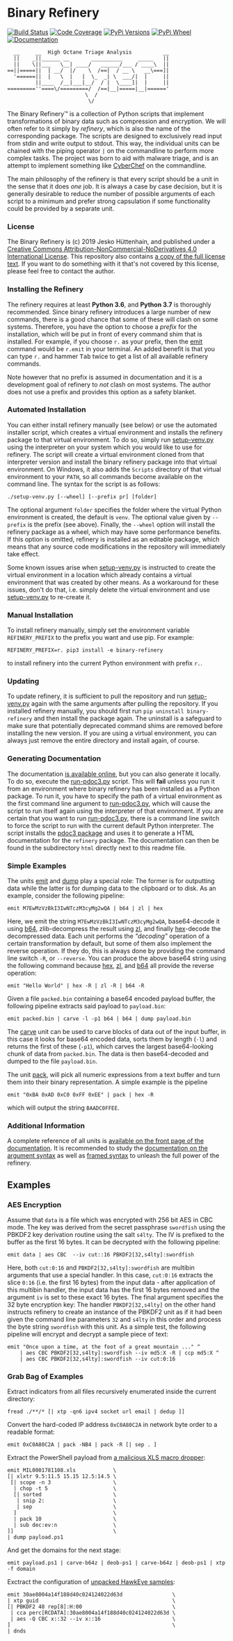 # Binary Refinery
[![Build Status](https://img.shields.io/travis/binref/refinery?style=for-the-badge)][travis]
[![Code Coverage](https://img.shields.io/codecov/c/github/binref/refinery?style=for-the-badge)][codecov]
[![PyPi Versions](https://img.shields.io/pypi/pyversions/binary-refinery?style=for-the-badge)][pypi]
[![PyPi Wheel](https://img.shields.io/pypi/wheel/binary-refinery?style=for-the-badge)][pypi]
[![Documentation](https://img.shields.io/badge/docs-super%20retro-red?style=for-the-badge&logo=Python&logoColor=white)][docs]
```
  __     __  High Octane Triage Analysis          __
  ||    _||______ __       __________     _____   ||
  ||    \||___   \__| ____/   ______/___ / ____\  ||
==||=====||  | __/  |/    \  /==|  / __ \   __\===]|
  '======||  |   \  |   |  \_  _| \  ___/|  |     ||
         ||____  /__|___|__/  / |  \____]|  |     ||
=========''====\/=========/  /==|__|=====|__|======'
                         \  /
                          \/
```
The Binary Refinery&trade; is a collection of Python scripts that implement transformations of binary data such as compression and encryption. We will often refer to it simply by _refinery_, which is also the name of the corresponding package. The scripts are designed to exclusively read input from stdin and write output to stdout. This way, the individual units can be chained with the piping operator `|` on the commandline to perform more complex tasks. The project was born to aid with malware triage, and is an attempt to implement something like [CyberChef](https://github.com/gchq/CyberChef) on the commandline.

The main philosophy of the refinery is that every script should be a unit in the sense that it does _one_ job. It is always a case by case decision, but it is generally desirable to reduce the number of possible arguments of each script to a minimum and prefer strong capsulation if some functionality could be provided by a separate unit.

### License

The Binary Refinery is (c) 2019 Jesko Hüttenhain, and published under a [Creative Commons Attribution-NonCommercial-NoDerivatives 4.0 International License][license]. This repository also contains [a copy of the full license text](LICENSE). If you want to do something with it that's not covered by this license, please feel free to contact the author.

### Installing the Refinery

The refinery requires at least **Python 3.6**, and **Python 3.7** is thoroughly recommended. Since binary refinery introduces a large number of new commands, there is a good chance that some of these will clash on some systems. Therefore, you have the option to choose a _prefix_ for the installation, which will be put in front of every command shim that is installed. For example, if you choose `r.` as your prefix, then the [emit](refinery/emit.py) command would be `r.emit` in your terminal. An added benefit is that you can type `r.` and hammer <kbd>Tab</kbd> twice to get a list of all available refinery commands.

Note however that no prefix is assumed in documentation and it is a development goal of refinery to _not_ clash on most systems. The author does not use a prefix and provides this option as a safety blanket.

### Automated Installation

You can either install refinery manually (see below) or use the automated installer script, which creates a virtual environment and installs the refinery package to that virtual environment. To do so, simply run [setup-venv.py](setup-venv.py) using the interpreter on your system which you would like to use for refinery. The script will create a virtual environment cloned from that interpreter version and install the binary refinery package into that virtual environment. On Windows, it also adds the `Scripts` directory of that virtual environment to your `PATH`, so all commands become available on the command line. The syntax for the script is as follows:
```
./setup-venv.py [--wheel] [--prefix pr] [folder]
```
The optional argument `folder` specifies the folder where the virtual Python environment is created, the default is `venv`. The optional value given by `--prefix` is the prefix (see above). Finally, the `--wheel` option will install the refinery package as a wheel, which may have some performance benefits. If this option is omitted, refinery is installed as an editable package, which means that any source code modifications in the repository will immediately take effect.

Some known issues arise when [setup-venv.py](setup-venv.py) is instructed to create the virtual environment in a location which already contains a virtual environment that was created by other means. As a workaround for these issues, don't do that, i.e. simply delete the virtual environment and use [setup-venv.py](setup-venv.py) to re-create it.

### Manual Installation

To install refinery manually, simply set the environment variable `REFINERY_PREFIX` to the prefix you want and use pip. For example:
```
REFINERY_PREFIX=r. pip3 install -e binary-refinery
```
to install refinery into the current Python environment with prefix `r.`.

### Updating

To update refinery, it is sufficient to pull the repository and run [setup-venv.py](setup-venv.py) again with the same arguments after pulling the repository. If you installed refinery manually, you should first run `pip uninstall binary-refinery` and then install the package again. The uninstall is a safeguard to make sure that potentially deprecated command shims are removed before installing the new version. If you are using a virtual environment, you can always just remove the entire directory and install again, of course.

### Generating Documentation

The documentation [is available online][docs], but you can also generate it locally. To do so, execute the [run-pdoc3.py](run-pdoc3.py) script. This will **fail** unless you run it from an environment where binary refinery has been installed as a Python package. To run it, you have to specify the path of a virtual environment as the first command line argument to [run-pdoc3.py](run-pdoc3.py), which will cause the script to run itself again using the interpreter of that environment. If you are certain that you want to run [run-pdoc3.py](run-pdoc3.py), there is a command line switch to force the script to run with the current default Python interpreter. The script installs the [pdoc3 package][pdoc3] and uses it to generate a HTML documentation for the `refinery` package. The documentation can then be found in the subdirectory `html` directly next to this readme file.

### Simple Examples

The units [emit][] and [dump][] play a special role: The former is for outputting data while the latter is for dumping data to the clipboard or to disk. As an example, consider the following pipeline:
```
emit M7EwMzVzBkI3IwNTczM3cyMg2wQA | b64 | zl | hex 
```
Here, we emit the string `M7EwMzVzBkI3IwNTczM3cyMg2wQA`, base64-decode it using [b64][], zlib-decompress the result using [zl][], and finally [hex][]-decode the decompressed data. Each unit performs the _"decoding"_ operation of a certain transformation by default, but some of them also implement the reverse operation. If they do, this is always done by providing the command line switch `-R`, or `--reverse`. You can produce the above base64 string using the following command because [hex][], [zl][], and [b64][] all provide the reverse operation:
```
emit "Hello World" | hex -R | zl -R | b64 -R
```

Given a file `packed.bin` containing a base64 encoded payload buffer, the following pipeline extracts said payload to `payload.bin`:
```
emit packed.bin | carve -l -p1 b64 | b64 | dump payload.bin
```
The [carve][] unit can be used to carve blocks of data out of the input buffer, in this case it looks for base64 encoded data, sorts them by length (`-l`) and returns the first of these (`-p1`), which carves the largest base64-looking chunk of data from `packed.bin`. The data is then base64-decoded and dumped to the file `payload.bin`. 

The unit [pack][], will pick all numeric expressions from a text buffer and turn them into their binary representation. A simple example is the pipeline
```
emit "0xBA 0xAD 0xC0 0xFF 0xEE" | pack | hex -R 
```
which will output the string `BAADC0FFEE`.


### Additional Information

A complete reference of all units is [available on the front page of the documentation][docs]. It is recommended to study the [documentation on the argument syntax][argformats] as well as [framed syntax][frame] to unleash the full power of the refinery.

## Examples

### AES Encryption

Assume that `data` is a file which was encrypted with 256 bit AES in CBC mode. The key was derived from the secret passphrase `swordfish` using the PBKDF2 key derivation routine using the salt `s4lty`. The IV is prefixed to the buffer as the first 16 bytes. It can be decrypted with the following pipeline:
```
emit data | aes CBC  --iv cut::16 PBKDF2[32,s4lty]:swordfish
```
Here, both `cut:0:16` and `PBKDF2[32,s4lty]:swordfish` are multibin arguments that use a special handler. In this case, `cut:0:16` extracts the slice `0:16` (i.e. the first 16 bytes) from the input data - after application of this multibin handler, the input data has the first 16 bytes removed and the argument `iv` is set to these exact 16 bytes. The final argument specifies the 32 byte encryption key: The handler `PBKDF2[32,s4lty]` on the other hand instructs refinery to create an instance of the PBKDF2 unit as if it had been given the command line parameters `32` and `s4lty` in this order and process the byte string `swordfish` with this unit. As a simple test, the following pipeline will encrypt and decrypt a sample piece of text:
```
emit "Once upon a time, at the foot of a great mountain ..." ^
    | aes CBC PBKDF2[32,s4lty]:swordfish --iv md5:X -R | ccp md5:X ^
    | aes CBC PBKDF2[32,s4lty]:swordfish --iv cut:0:16 
```

### Grab Bag of Examples

Extract indicators from all files recursively enumerated inside the current directory:
```
fread ./**/* [| xtp -qn6 ipv4 socket url email | dedup ]]
```
Convert the hard-coded IP address `0xC0A80C2A` in network byte order to a readable format:
```
emit 0xC0A80C2A | pack -NB4 | pack -R [| sep . ]
```
Extract the PowerShell payload from [a malicious XLS macro dropper](https://malshare.com/sample.php?action=detail&hash=c5e1106f9654a23320132cbc61b3f29d):
```
emit MIL0001781108.xls            \
[| xlxtr 9.5:11.5 15.15 12.5:14.5 \
 [| scope -n 3                    \
  | chop -t 5                     \
  [| sorted                       \
   | snip 2:                      \
   | sep                          \
  ]                               \
  | pack 10                       \
  | sub dec:ev:n                  \
]]                                \
| dump payload.ps1
```
And get the domains for the next stage:
```
emit payload.ps1 | carve-b64z | deob-ps1 | carve-b64z | deob-ps1 | xtp -f domain
```
Exctract the configuration of [unpacked HawkEye samples](https://malshare.com/sample.php?action=detail&hash=30ae8004a14f188d40c024124022d63d):
```
emit 30ae8004a14f188d40c024124022d63d                \
| xtp guid                                           \
[| PBKDF2 48 rep[8]:H:00                             \
 | cca perc[RCDATA]:30ae8004a14f188d40c024124022d63d \
 | aes -Q CBC x::32 --iv x::16                       \
]                                                    \
| dnds
```


[pdoc3]: https://pdoc3.github.io/pdoc/
[docs]: https://binref.github.io/
[argformats]: https://binref.github.io/lib/argformats.html
[frame]: https://binref.github.io/lib/frame.html
[license]: https://creativecommons.org/licenses/by-nc-nd/4.0/legalcode
[travis]: https://travis-ci.org/binref/refinery
[codecov]: https://codecov.io/github/binref/refinery/?branch=master
[pypi]: https://pypi.org/project/binary-refinery/

[dump]: https://binref.github.io/#refinery.dump
[emit]: https://binref.github.io/#refinery.emit
[hex]: https://binref.github.io/#refinery.hex
[zl]: https://binref.github.io/#refinery.zl
[b64]: https://binref.github.io/#refinery.b64
[carve]: https://binref.github.io/#refinery.carve
[pack]: https://binref.github.io/#refinery.pack